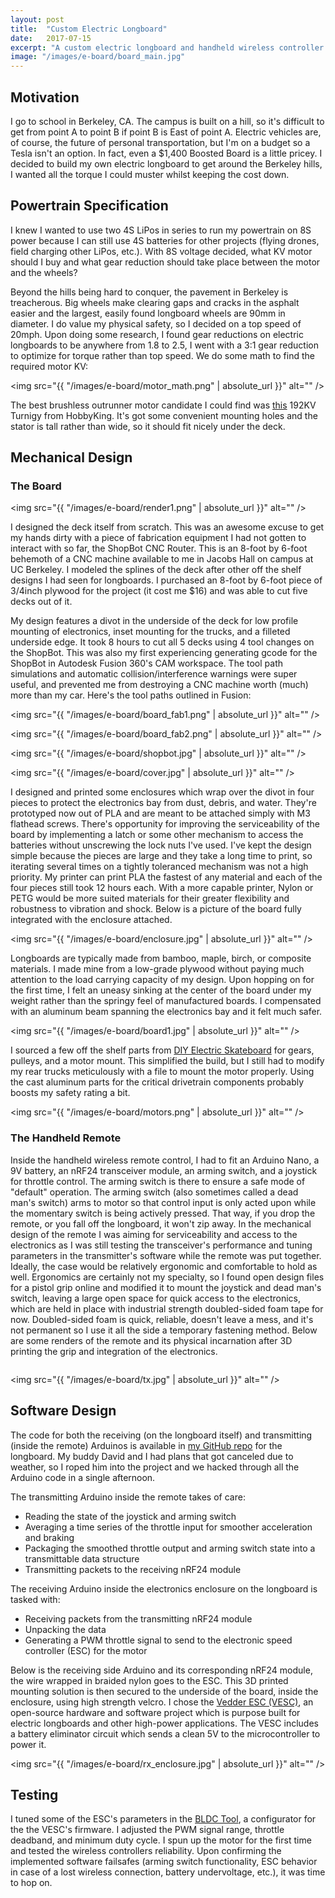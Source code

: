 ```yaml
---
layout: post
title:  "Custom Electric Longboard"
date:   2017-07-15
excerpt: "A custom electric longboard and handheld wireless controller."
image: "/images/e-board/board_main.jpg"
---
```


## Motivation

I go to school in Berkeley, CA. The campus is built on a hill, so it's difficult to get from point A to point B if point B is East of point A. Electric vehicles are, of course, the future of personal transportation, but I'm on a budget so a Tesla isn't an option. In fact, even a $1,400 Boosted Board is a little pricey. I decided to build my own electric longboard to get around the Berkeley hills, I wanted all the torque I could muster whilst keeping the cost down.

## Powertrain Specification

I knew I wanted to use two 4S LiPos in series to run my powertrain on 8S power because I can still use 4S batteries for other projects (flying drones, field charging other LiPos, etc.). With 8S voltage decided, what KV motor should I buy and what gear reduction should take place between the motor and the wheels?

Beyond the hills being hard to conquer, the pavement in Berkeley is treacherous. Big wheels make clearing gaps and cracks in the asphalt easier and the largest, easily found longboard wheels are 90mm in diameter. I do value my physical safety, so I decided on a top speed of 20mph. Upon doing some research, I found gear reductions on electric longboards to be anywhere from 1.8 to 2.5, I went with a 3:1 gear reduction to optimize for torque rather than top speed. We do some math to find the required motor KV: 

<span class="image main"><img src="{{ "/images/e-board/motor_math.png" | absolute_url }}" alt="" /></span>

The best brushless outrunner motor candidate I could find was <a target="\_blank" href="https://hobbyking.com/en_us/turnigy-aerodrive-sk3-6374-192kv-brushless-outrunner-motor.html?wrh_pdp=2">this</a> 192KV Turnigy from HobbyKing. It's got some convenient mounting holes and the stator is tall rather than wide, so it should fit nicely under the deck.

## Mechanical Design

### The Board

<span class="image main"><img src="{{ "/images/e-board/render1.png" | absolute_url }}" alt="" /></span>

I designed the deck itself from scratch. This was an awesome excuse to get my hands dirty with a piece of fabrication equipment I had not gotten to interact with so far, the ShopBot CNC Router. This is an 8-foot by 6-foot behemoth of a CNC machine available to me in Jacobs Hall on campus at UC Berkeley. I modeled the splines of the deck after other off the shelf designs I had seen for longboards. I purchased an 8-foot by 6-foot piece of 3/4inch plywood for the project (it cost me $16) and was able to cut five decks out of it.

My design features a divot in the underside of the deck for low profile mounting of electronics, inset mounting for the trucks, and a filleted underside edge. It took 8 hours to cut all 5 decks using 4 tool changes on the ShopBot. This was also my first experiencing generating gcode for the ShopBot in Autodesk Fusion 360's CAM workspace. The tool path simulations and automatic collision/interference warnings were super useful, and prevented me from destroying a CNC machine worth (much) more than my car. Here's the tool paths outlined in Fusion:

<span class="image main"><img src="{{ "/images/e-board/board_fab1.png" | absolute_url }}" alt="" /></span>

<span class="image main"><img src="{{ "/images/e-board/board_fab2.png" | absolute_url }}" alt="" /></span>

<span class="image main"><img src="{{ "/images/e-board/shopbot.jpg" | absolute_url }}" alt="" /></span>

<span class="image right"><img src="{{ "/images/e-board/cover.jpg" | absolute_url }}" alt="" /></span>

I designed and printed some enclosures which wrap over the divot in four pieces to protect the electronics bay from dust, debris, and water. They're prototyped now out of PLA and are meant to be attached simply with M3 flathead screws. There's opportunity for improving the serviceability of the board by implementing a latch or some other mechanism to access the batteries without unscrewing the lock nuts I've used. I've kept the design simple because the pieces are large and they take a long time to print, so iterating several times on a tightly toleranced mechanism was not a high priority. My printer can print PLA the fastest of any material and each of the four pieces still took 12 hours each. With a more capable printer, Nylon or PETG would be more suited materials for their greater flexibility and robustness to vibration and shock. Below is a picture of the board fully integrated with the enclosure attached.

<span class="image main"><img src="{{ "/images/e-board/enclosure.jpg" | absolute_url }}" alt="" /></span>

Longboards are typically made from bamboo, maple, birch, or composite materials. I made mine from a low-grade plywood without paying much attention to the load carrying capacity of my design. Upon hopping on for the first time, I felt an uneasy sinking at the center of the board under my weight rather than the springy feel of manufactured boards. I compensated with an aluminum beam spanning the electronics bay and it felt much safer.

<span class="image main"><img src="{{ "/images/e-board/board1.jpg" | absolute_url }}" alt="" /></span>

I sourced a few off the shelf parts from <a target="\_blank" href="https://diyelectricskateboard.com/">DIY Electric Skateboard</a> for gears, pulleys, and a motor mount. This simplified the build, but I still had to modify my rear trucks meticulously with a file to mount the motor properly. Using the cast aluminum parts for the critical drivetrain components probably boosts my safety rating a bit.

<span class="image main"><img src="{{ "/images/e-board/motors.png" | absolute_url }}" alt="" /></span>


### The Handheld Remote

Inside the handheld wireless remote control, I had to fit an Arduino Nano, a 9V battery, an nRF24 transceiver module, an arming switch, and a joystick for throttle control. The arming switch is there to ensure a safe mode of "default" operation. The arming switch (also sometimes called a dead man's switch) arms to motor so that control input is only acted upon while the momentary switch is being actively pressed. That way, if you drop the remote, or you fall off the longboard, it won't zip away. In the mechanical design of the remote I was aiming for serviceability and access to the electronics as I was still testing the transceiver's performance and tuning parameters in the transmitter's software while the remote was put together. Ideally, the case would be relatively ergonomic and comfortable to hold as well. Ergonomics are certainly not my specialty, so I found open design files for a pistol grip online and modified it to mount the joystick and dead man's switch, leaving a large open space for quick access to the electronics, which are held in place with industrial strength doubled-sided foam tape for now. Doubled-sided foam is quick, reliable, doesn't leave a mess, and it's not permanent so I use it all the side a temporary fastening method. Below are some renders of the remote and its physical incarnation after 3D printing the grip and integration of the electronics.

<div class="box alt">
	<div class="row 50% uniform">
		<div class="4u">
			<span class="image fit"><img src="{{ "/images/e-board/tx_rend1.png" | absolute_url }}" alt="" /></span>
		</div>
		<div class="4u">
			<span class="image fit"><img src="{{ "/images/e-board/tx_rend2.png" | absolute_url }}" alt="" /></span>
		</div>
		<div class="4u$">
			<span class="image fit"><img src="{{ "/images/e-board/tx_rend3.png" | absolute_url }}" alt="" /></span>
		</div>
	</div>
</div>

<span class="image main"><img src="{{ "/images/e-board/tx.jpg" | absolute_url }}" alt="" /></span>

## Software Design

The code for both the receiving (on the longboard itself) and transmitting (inside the remote) Arduinos is available in <a target="\_blank" href="https://github.com/treyfortmuller/eboard">my GitHub repo</a> for the longboard. My buddy David and I had plans that got canceled due to weather, so I roped him into the project and we hacked through all the Arduino code in a single afternoon.

The transmitting Arduino inside the remote takes of care:
* Reading the state of the joystick and arming switch
* Averaging a time series of the throttle input for smoother acceleration and braking
* Packaging the smoothed throttle output and arming switch state into a transmittable data structure
* Transmitting packets to the receiving nRF24 module

The receiving Arduino inside the electronics enclosure on the longboard is tasked with:
* Receiving packets from the transmitting nRF24 module
* Unpacking the data
* Generating a PWM throttle signal to send to the electronic speed controller (ESC) for the motor

Below is the receiving side Arduino and its corresponding nRF24 module, the wire wrapped in braided nylon goes to the ESC. This 3D printed mounting solution is then secured to the underside of the board, inside the enclosure, using high strength velcro. I chose the <a target="\_blank" href="http://vedder.se/2015/01/vesc-open-source-esc/">Vedder ESC (VESC)</a>, an open-source hardware and software project which is purpose built for electric longboards and other high-power applications. The VESC includes a battery eliminator circuit which sends a clean 5V to the microcontroller to power it.

<span class="image main"><img src="{{ "/images/e-board/rx_enclosure.jpg" | absolute_url }}" alt="" /></span>

## Testing

I tuned some of the ESC's parameters in the <a target="\_blank" href="https://diyelectricskateboard.com/blogs/electric-skateboard/vesc-bldc-tool-download-link">BLDC Tool</a>, a configurator for the the VESC's firmware. I adjusted the PWM signal range, throttle deadband, and minimum duty cycle. I spun up the motor for the first time and tested the wireless controllers reliability. Upon confirming the implemented software failsafes (arming switch functionality, ESC behavior in case of a lost wireless connection, battery undervoltage, etc.), it was time to hop on.

<!-- A video goes here! -->









